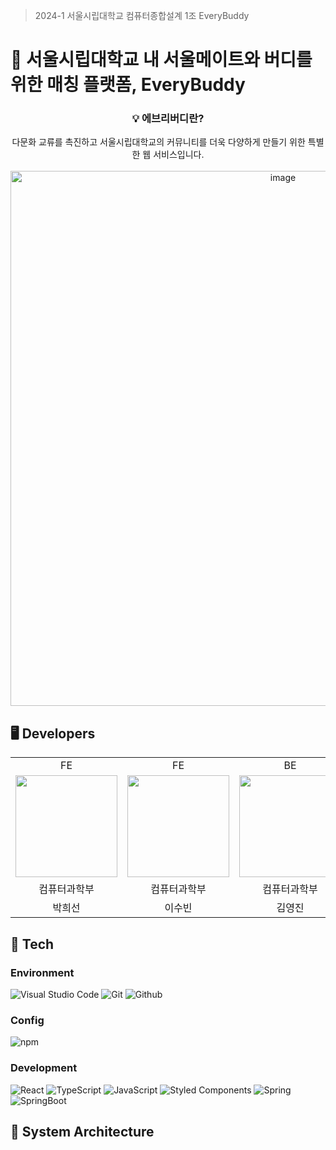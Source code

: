 > 2024-1 서울시립대학교 컴퓨터종합설계 1조 EveryBuddy
<h1> 🙆 서울시립대학교 내 서울메이트와 버디를 위한 매칭 플랫폼, EveryBuddy </h1>


<div align='center'>
  <h3>💡 에브리버디란?</h3> 
  다문화 교류를 촉진하고 서울시립대학교의 커뮤니티를 더욱 다양하게 만들기 위한 특별한 웹 서비스입니다.
<br></br>
<img width="856" alt="image" src="https://github.com/Capstone-Everybuddy/EveryBuddy/assets/91944542/66bcd97c-8167-4f25-bec4-e7b237291df9"></center>
</div>
<h2>🖥️ Developers </h2>
  <div align='center'>
    <table>
  <tr>
    <td align="center">FE</td>
    <td align="center">FE</td>
    <td align="center">BE</td>
    <td align="center">BE</td>
  </tr>
        <tr>
    <td align="center"><a href="https://github.com/heesun729"><img src="https://avatars.githubusercontent.com/heesun729" width="163px; style="vertical-align:top" alt=""/>
    <td align="center"><a href="https://github.com/200516bb"><img src="https://avatars.githubusercontent.com/200516bb" width="163px; style="vertical-align:top" alt=""/>
    <td align="center"><a href="https://github.com/haochaen73"><img src="https://avatars.githubusercontent.com/haochaen73" width="163px; style="vertical-align:top" alt=""/>
    <td align="center"><a href="https://github.com/hohosuyeon"><img src="https://avatars.githubusercontent.com/hohosuyeon" width="163px; style="vertical-align:top" alt=""/>
  </tr>
           <tr>
    <td align="center">컴퓨터과학부</td>
    <td align="center">컴퓨터과학부</td>
    <td align="center">컴퓨터과학부</td>
    <td align="center">컴퓨터과학부</td>
  </tr>
        <tr>
    <td align="center">박희선</td>
    <td align="center">이수빈</td>
    <td align="center">김영진</td>
    <td align="center">박수연</td>
  </tr>
    </table>
  </div>

  <h2>🔨 Tech </h2>
  
### Environment
![Visual Studio Code](https://img.shields.io/badge/Visual%20Studio%20Code-007ACC?style=for-the-badge&logo=Visual%20Studio%20Code&logoColor=white)
![Git](https://img.shields.io/badge/Git-F05032?style=for-the-badge&logo=Git&logoColor=white)
![Github](https://img.shields.io/badge/GitHub-181717?style=for-the-badge&logo=GitHub&logoColor=white)             

### Config
![npm](https://img.shields.io/badge/npm-CB3837?style=for-the-badge&logo=npm&logoColor=white)        

### Development
![React](https://img.shields.io/badge/React-20232A?style=for-the-badge&logo=react&logoColor=61DAFB)
![TypeScript](https://img.shields.io/badge/typescript-%23007ACC.svg?style=for-the-badge&logo=typescript&logoColor=white)
![JavaScript](https://img.shields.io/badge/JavaScript-F7DF1E?style=for-the-badge&logo=Javascript&logoColor=white)
![Styled Components](https://img.shields.io/badge/styled--components-DB7093?style=for-the-badge&logo=styled-components&logoColor=white)
![Spring](https://img.shields.io/badge/spring-6DB33F?style=for-the-badge&logo=spring&logoColor=white)
![SpringBoot](https://img.shields.io/badge/springboot-6DB33F?style=for-the-badge&logo=springboot&logoColor=white)

<h2>🔨 System Architecture </h2>


